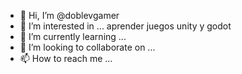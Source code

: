 - 👋 Hi, I’m @doblevgamer
- 👀 I’m interested in ... aprender juegos unity y godot
- 🌱 I’m currently learning ...
- 💞️ I’m looking to collaborate on ...
- 📫 How to reach me ...

<!---
doblevgamer/doblevgamer is a ✨ special ✨ repository because its `README.md` (this file) appears on your GitHub profile.
You can click the Preview link to take a look at your changes.
--->
